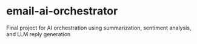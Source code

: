 # email-ai-orchestrator
Final project for AI orchestration using summarization, sentiment analysis, and LLM reply generation
